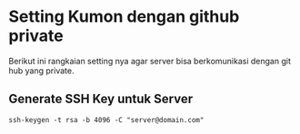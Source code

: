 # Setting Kumon dengan github private
Berikut ini rangkaian setting nya agar server bisa berkomunikasi dengan git hub yang private.

## Generate SSH Key untuk Server
```
ssh-keygen -t rsa -b 4096 -C "server@domain.com"
```
